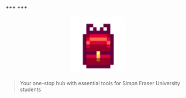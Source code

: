 +++
+++

<div style="display: flex; justify-content: center; align-items: center; margin: 20px 0;">
    <a href="./about" style="text-decoration: none; display: inline-block;">
        <img 
            src="./Backpack.png" 
            alt="Toolbox" 
            style="width: 150px; height: 150px; border-radius: 10px; transition: box-shadow 0.3s ease, transform 0.3s ease; cursor: pointer;" 
            onmousedown="this.style.boxShadow='0 0 20px rgba(249, 115, 22, 0.8), 0 0 40px rgba(234, 88, 12, 0.8)'; this.style.transform='scale(1.05)';" 
            onmouseup="this.style.boxShadow=''; this.style.transform='';"
        />
    </a>
</div>

> Your one-stop hub with essential tools for Simon Fraser University students
